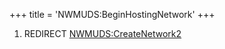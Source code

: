 +++
title = 'NWMUDS:BeginHostingNetwork'
+++

1.  REDIRECT [NWMUDS:CreateNetwork2](NWMUDS:CreateNetwork2 "wikilink")
